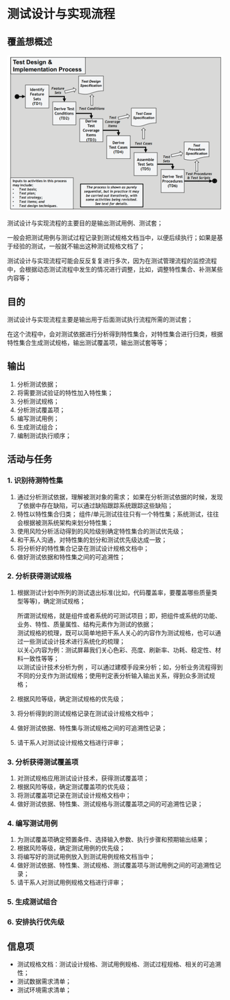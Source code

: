 # 测试设计与实现流程

## 覆盖想概述

![](../../../../../.gitbook/assets/image%20%2895%29.png)

测试设计与实现流程的主要目的是输出测试用例、测试套；

一般会把测试用例与测试过程记录到测试规格文档当中，以便后续执行；如果是基于经验的测试，一般就不输出这种测试规格文档了；

测试设计与实现流程可能会反反复复进行多次，因为在测试管理流程的监控流程中，会根据动态测试流程中发生的情况进行调整，比如，调整特性集合、补测某些内容等；

## 目的

测试设计与实现流程主要是输出用于后面测试执行流程所需的测试套；

在这个流程中，会对测试依据进行分析得到特性集合，对特性集合进行归类，根据特性集合生成测试规格，输出测试覆盖项，输出测试套等等；

## 输出

1. 分析测试依据；
2. 将需要测试验证的特性加入特性集；
3. 分析测试规格；
4. 分析测试覆盖项；
5. 编写测试用例；
6. 生成测试组合；
7. 编制测试执行顺序；

## 活动与任务

### 1. 识别待测特性集

1. 通过分析测试依据，理解被测对象的需求； 如果在分析测试依据的时候，发现了依据中存在缺陷，可以通过缺陷跟踪系统跟踪这些缺陷；
2. 特性以特性集合归类； 组件/单元测试往往只有一个特性集；系统测试，往往会根据被测系统架构来划分特性集；
3. 使用风险分析活动得到的风险级别确定特性集合的测试优先级；
4. 和干系人沟通，对特性集的划分和测试优先级达成一致；
5. 将分析好的特性集合记录在测试设计规格文档中；
6. 做好测试依据和特性集之间的可追溯性；

### 2. 分析获得测试规格

1. 根据测试计划中所列的测试退出标准\(比如，代码覆盖率，要覆盖哪些质量类型等等\)，确定测试规格；

   所谓测试规格，就是组件或者系统的可测试项目；即，把组件或系统的功能、业务、特性、质量属性、结构元素作为测试的依据；  
   测试规格的梳理，既可以简单地把干系人关心的内容作为测试规格，也可以通过一些测试设计技术进行系统化的梳理；  
   以关心内容为例：测试屏幕我们关心色彩、亮度、刷新率、功耗、稳定性、材料一致性等等；  
   以测试设计技术分析为例 ，可以通过建模手段来分析；如，分析业务流程得到不同的分支作为测试规格；使用判定表分析输入输出关系，得到众多测试规格；

2. 根据风险等级，确定测试规格的优先级；
3. 将分析得到的测试规格记录在测试设计规格文档中；
4. 做好测试依据、特性集与测试规格之间的可追溯性记录；
5. 请干系人对测试设计规格文档进行评审；

### 3. 分析获得测试覆盖项

1. 对测试规格应用测试设计技术，获得测试覆盖项；
2. 根据风险等级，确定测试覆盖项的优先级；
3. 将测试覆盖项记录在测试设计规格文档中；
4. 做好测试依据、特性集、测试规格与测试覆盖项之间的可追溯性记录；

### 4. 编写测试用例

1. 为测试覆盖项确定预置条件、选择输入参数、执行步骤和预期输出结果；
2. 根据风险等级，确定测试用例的优先级；
3. 将编写好的测试用例放入到测试用例规格文档当中；
4. 做好测试依据、特性集、测试规格、测试覆盖项与测试用例之间的可追溯性记录；
5. 请干系人对测试用例规格文档进行评审；

### 5. 生成测试组合

### 6. 安排执行优先级

## 信息项

* 测试规格文档：测试设计规格、测试用例规格、测试过程规格、相关的可追溯性；
* 测试数据需求清单；
* 测试环境需求清单；

